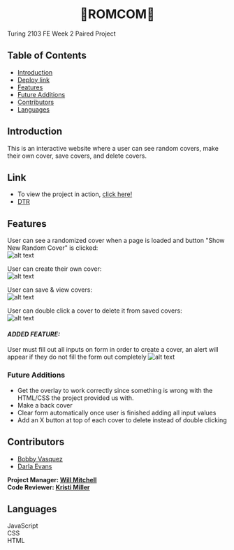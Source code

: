 <h1 align="center">💖ROMCOM💖</h1>

Turing 2103 FE Week 2 Paired Project  
## Table of Contents
* [Introduction](#introduction)
* [Deploy link](#Link)
* [Features](#Features )
* [Future Additions](#Future-Additions)
* [Contributors](#contributors)
* [Languages](#Languages)

## Introduction 
This is an interactive website where a user can see random covers, make their own cover, save covers, and delete covers.
## Link  
- To view the project in action, [click here!](https://darlaevans2000.github.io/romcom/)
- [DTR](https://gist.github.com/hoomberto/19eb7a2f29300b4c58d76728b924d8be)

## Features 
User can see a randomized cover when a page is loaded and button "Show New Random Cover" is clicked:  
![alt text](https://media.giphy.com/media/lFjlDj1oXV7G6IJASa/giphy.gif "Create Random Covers")

User can create their own cover:  
![alt text](https://media.giphy.com/media/bTFA5YteRednl40nVY/giphy.gif "Make your own Covers")

User can save & view covers:  
![alt text](https://media.giphy.com/media/bmMS5nrStJlxoxKOEL/giphy.gif "Save your Covers") 

User can double click a cover to delete it from saved covers:   
![alt text](https://media.giphy.com/media/rOq6OtGwoEetsxBka7/giphy.gif "Delete Covers")

  #### *ADDED FEATURE:*
User must fill out all inputs on form in order to create a cover, an alert will appear if they do not fill the form out completely
![alt text](https://media.giphy.com/media/YAsx6rIVX1pEfmj5Y0/giphy.gif "Form validation")

### Future Additions
- Get the overlay to work correctly since something is wrong with the HTML/CSS the project provided us with. 
- Make a back cover
- Clear form automatically once user is finished adding all input values
- Add an X button at top of each cover to delete instead of double clicking
## Contributors
- [Bobby Vasquez](https://github.com/hoomberto)
- [Darla Evans](https://github.com/darlaevans2000)    

**Project Manager: [Will Mitchell](https://github.com/wvmitchell)**  
**Code Reviewer: [Kristi Miller](https://github.com/Kristiannmiller)**

## Languages
JavaScript  
CSS  
HTML   
